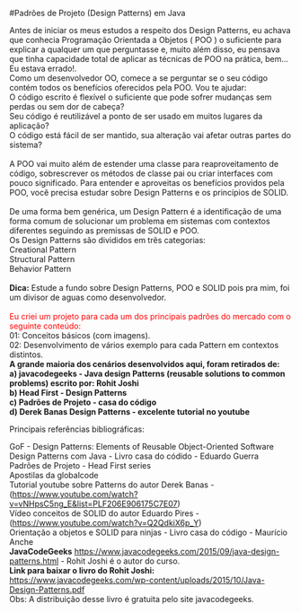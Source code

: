 #Padrões de Projeto (Design Patterns) em Java

Antes de iniciar os meus estudos a respeito dos Design Patterns, eu achava que conhecia Programação Orientada  a Objetos ( POO ) o suficiente para explicar a qualquer um que perguntasse e, muito  além disso, eu pensava que tinha capacidade total de aplicar as técnicas de POO na prática, bem... Eu estava errado!. 
<br/>
Como um desenvolvedor OO, comece a se perguntar se o seu código contém todos os benefícios oferecidos pela POO. Vou te ajudar:
<br/>
O código escrito é flexível o suficiente que pode sofrer mudanças sem perdas ou sem dor de cabeça?
<br/>
Seu código é reutilizável a ponto de ser usado em muitos lugares da aplicação?
<br/>
O código está fácil de ser mantido, sua alteração vai afetar outras partes do sistema?
<br/><br/>
A POO vai muito além de estender uma classe para reaproveitamento de código, sobrescrever os métodos de classe pai ou criar interfaces com pouco significado. Para entender e aproveitas os benefícios providos pela POO, você precisa estudar sobre Design Patterns e os princípios de SOLID.
<br/><br/>
De uma forma bem genérica, um Design Pattern  é a identificação de uma forma comum de solucionar um problema em sistemas com contextos diferentes seguindo as premissas de SOLID e POO.
<br/>
Os Design Patterns são divididos em três categorias:
<br/>
Creational Pattern
<br/>
Structural Pattern
<br/>
Behavior Pattern
<br/><br/>
<b>Dica:</b> Estude a fundo sobre Design Patterns, POO e SOLID pois pra mim, foi um divisor de aguas como desenvolvedor.
<br/>
<br/>
	<span style="color: red">Eu criei um projeto para cada um dos principais padrões do mercado com o seguinte conteúdo:</span>
<br/>
	01: Conceitos básicos (com imagens). <br/>
	02: Desenvolvimento de vários exemplo para cada Pattern em contextos distintos. <br/>
	<b>A grande maioria dos cenários desenvolvidos aqui, foram retirados de:
		<br/>
		a) javacodegeeks - Java design Patterns (reusable solutions to common problems) escrito por: Rohit Joshi<br/>
		b) Head First - Design Patterns <br/>
		c) Padrões de Projeto - casa do código <br/>
		d) Derek Banas Design Patterns - excelente tutorial no youtube<br/>	
	</b> 

Principais referências bibliográficas:

GoF - Design Patterns: Elements of Reusable Object-Oriented Software
<br/>
Design Patterns com Java - Livro casa do códido - Eduardo Guerra
<br/>
Padrões de Projeto - Head First series
<br/>
Apostilas da globalcode
<br/>
Tutorial youtube sobre Patterns do autor Derek Banas - (https://www.youtube.com/watch?v=vNHpsC5ng_E&list=PLF206E906175C7E07)
<br/>
Vídeo conceitos de SOLID do autor Eduardo Pires - (https://www.youtube.com/watch?v=Q2QdkiX6p_Y)
<br/>
Orientação a objetos e SOLID para ninjas - Livro casa do código - Maurício Anche
<br/>
<b>JavaCodeGeeks</b> https://www.javacodegeeks.com/2015/09/java-design-patterns.html - Rohit Joshi é o autor do curso.
<br/>
<b>Link para baixar o livro do Rohit Joshi:</b> https://www.javacodegeeks.com/wp-content/uploads/2015/10/Java-Design-Patterns.pdf
<br/>
Obs: A distribuição desse livro é gratuita pelo site javacodegeeks.
  
